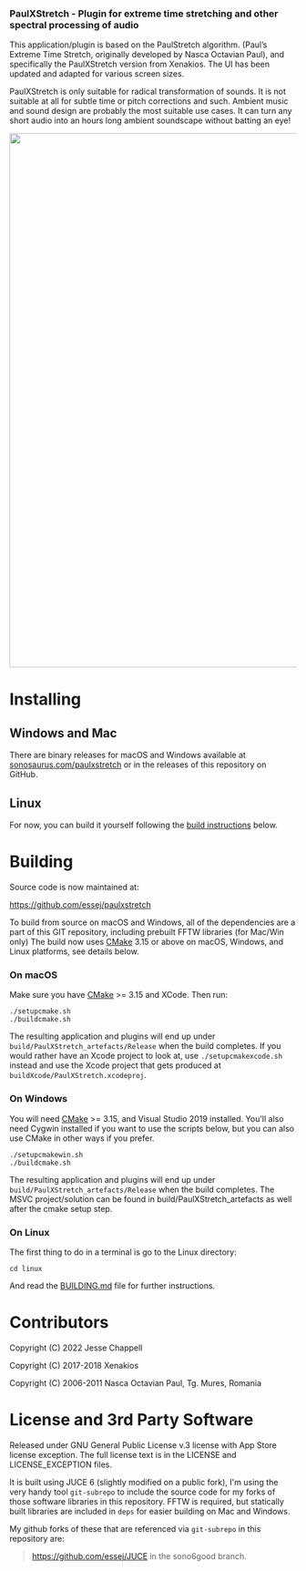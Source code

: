 ### PaulXStretch - Plugin for extreme time stretching and other spectral processing of audio

This application/plugin is based on the PaulStretch algorithm. (Paul’s Extreme Time Stretch, originally developed by Nasca Octavian Paul), and specifically the PaulXStretch version from Xenakios. The UI has been updated and adapted for various screen sizes.

PaulXStretch is only suitable for radical transformation of sounds. It is not suitable at all for subtle time or pitch corrections and such. Ambient music and sound design are probably the most suitable use cases. It can turn any short audio into an hours long ambient soundscape without batting an eye!

<img src="https://sonosaurus.com/paulxstretch/assets/images/paulxstretch_screenshot.png" width="938" />

# Installing

## Windows and Mac
There are binary releases for macOS and Windows available at [sonosaurus.com/paulxstretch](https://sonosaurus.com/paulxstretch) or in the releases of this repository on GitHub.

## Linux

For now, you can build it yourself following the [build instructions](#on-linux) below.


# Building

Source code is now maintained at:

https://github.com/essej/paulxstretch

To build from source on macOS and Windows, all of the dependencies are a part of this GIT repository, including prebuilt FFTW libraries (for Mac/Win only) 
The build now uses [CMake](https://cmake.org) 3.15 or above on macOS, Windows, and Linux platforms, see
details below.


### On macOS

Make sure you have [CMake](https://cmake.org) >= 3.15 and XCode. Then run:
```
./setupcmake.sh
./buildcmake.sh
``` 
The resulting application and plugins will end up under `build/PaulXStretch_artefacts/Release`
when the build completes. If you would rather have an Xcode project to look
at, use `./setupcmakexcode.sh` instead and use the Xcode project that gets
produced at `buildXcode/PaulXStretch.xcodeproj`.

### On Windows

You will need [CMake](https://cmake.org) >= 3.15, and  Visual Studio 2019
installed. You'll also need Cygwin installed if you want to use the scripts
below, but you can also use CMake in other ways if you prefer.

```
./setupcmakewin.sh
./buildcmake.sh
``` 
The resulting application and plugins will end up under `build/PaulXStretch_artefacts/Release`
when the build completes. The MSVC project/solution can be found in
build/PaulXStretch_artefacts as well after the cmake setup step.


### On Linux

The first thing to do in a terminal is go to the Linux directory:

    cd linux

And read the [BUILDING.md](linux/BUILDING.md) file for
further instructions.

  

# Contributors

Copyright (C) 2022 Jesse Chappell

Copyright (C) 2017-2018 Xenakios

Copyright (C) 2006-2011 Nasca Octavian Paul, Tg. Mures, Romania


# License and 3rd Party Software

Released under GNU General Public License v.3 license with App Store license
exception. The full license text is in the LICENSE and LICENSE_EXCEPTION files.

It is built using JUCE 6 (slightly modified on a public fork), I'm using the very handy tool `git-subrepo` to include the source code for my forks of those software libraries in this repository.
FFTW is required, but statically built libraries are included in `deps` for easier building on Mac and Windows.

My github forks of these that are referenced via `git-subrepo` in this repository are:

> https://github.com/essej/JUCE  in the sono6good branch.






